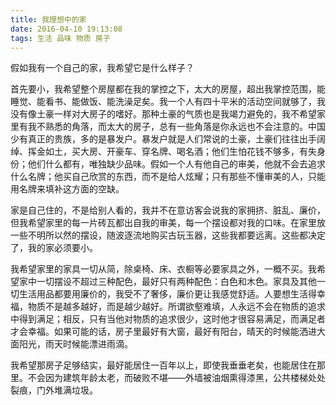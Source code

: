 ```yaml
---
title: 我理想中的家
date: 2016-04-10 19:13:08
tags: 生活 品味 物质 房子
---
```


假如我有一个自己的家，我希望它是什么样子？

首先要小，我希望整个房屋都在我的掌控之下，太大的房屋，超出我掌控范围，能睡觉、能看书、能做饭、能洗澡足矣。我一个人有四十平米的活动空间就够了，我没有像土豪一样对大房子的嗜好。那种土豪的气质也是我竭力避免的，我不希望家里有我不熟悉的角落，而太大的房子，总有一些角落是你永远也不会注意的。中国少有真正的贵族，多的是暴发户。暴发户就是人们常说的土豪，土豪们往往出手阔绰、挥金如土，买大房、开豪车、穿名牌、喝名酒；他们生怕花钱不够多，有失身份；他们什么都有，唯独缺少品味。假如一个人有他自己的审美，他就不会去追求什么名牌；他买自己欣赏的东西，而不是给人炫耀；只有那些不懂审美的人，只能用名牌来填补这方面的空缺。

家是自己住的，不是给别人看的，我并不在意访客会说我的家拥挤、脏乱、廉价，但我希望家里的每一片砖瓦都出自我的审美，每一个摆设都对我的口味。在家里放一些不明所以然的摆设，随波逐流地购买古玩玉器，这些我都要远离。这些都决定了，我的家必须要小。

我希望家里的家具一切从简，除桌椅、床、衣橱等必要家具之外，一概不买。我希望家中一切摆设不超过三种配色，最好只有两种配色：白色和木色。家具及其他一切生活用品都要用廉价的，我受不了奢侈，廉价更让我感觉舒适。人要想生活得幸福，物质不是越多越好，而是越少越好。所谓欲壑难填，人永远不会在物质的追求中得到满足；相反，只有当他对物质的追求很少，这时他才很容易满足，而满足者才会幸福。如果可能的话，房子里最好有大窗，最好有阳台，晴天的时候能洒进大面阳光，雨天时候能漂进雨滴。

我希望那房子足够结实，最好能居住一百年以上，即使我垂垂老矣，也能居住在那里。不会因为建筑年龄太老，而破败不堪——外墙被油烟熏得漆黑，公共楼梯处处裂痕，门外堆满垃圾。
